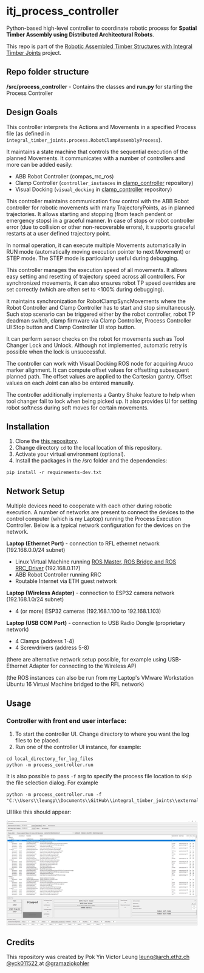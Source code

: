 # itj_process_controller
Python-based high-level controller to coordinate robotic process for **Spatial Timber Assembly using Distributed Architectural Robots**. 

This repo is part of the [Robotic Assembled Timber Structures with Integral Timber Joints](https://github.com/gramaziokohler/integral_timber_joints) project.

## Repo folder structure

**/src/process_controller** - Contains the classes and **run.py** for starting the Process Controller



## Design Goals

This controller interprets the Actions and Movements in a specified Process file (as defined in `integral_timber_joints.process.RobotClampAssemblyProcess`).

It maintains a state machine that controls the sequential execution of the planned Movements. It communicates with a number of controllers and more can be added easily:

- ABB Robot Controller (compas_rrc_ros)
- Clamp Controller (`controller_instances` in [clamp_controller](https://github.com/gramaziokohler/clamp_controller) repository)
- Visual Docking  (`visual_docking` in [clamp_controller](https://github.com/gramaziokohler/clamp_controller) repository)

This controller maintains communication flow control with the ABB Robot controller for robotic movements with many TrajectoryPoints, as in planned trajectories.  It allows starting and stopping (from teach pendent or emergency stops) in a graceful manner. In case of stops or robot controller error (due to collision or other non-recoverable errors), it supports graceful restarts at a user defined trajectory point.

In normal operation, it can execute multiple Movements automatically in RUN mode (automatically moving execution pointer to next Movement) or STEP mode. The STEP mode is particularly useful during debugging.

This controller manages the execution speed of all movements. It allows easy setting and resetting of trajectory speed across all controllers. For synchronized movements, it can also ensures robot TP speed overrides are set correctly (which are often set to <100% during debugging). 

It maintains synchronization for RobotClampSyncMovements where the Robot Controller and Clamp Controller has to start and stop simultaneously. Such stop scenario can be triggered either by the robot controller, robot TP deadman switch, clamp firmware via Clamp Controller, Process Controller UI Stop button and Clamp Controller UI stop button.

It can perform sensor checks on the robot for movements such as Tool Changer Lock and Unlock. Although not implemented, automatic retry is possible when the lock is unsuccessful. 

The controller can work with Visual Docking ROS node for acquiring Aruco marker alignment. It can compute offset values for offsetting subsequent planned path. The offset values are applied to the Cartesian gantry. Offset values on each Joint can also be entered manually. 

The controller additionally implements a Gantry Shake feature to help when tool changer fail to lock when being picked up. It also provides UI for setting robot softness during soft moves for certain movements.   

## Installation

1. Clone the [this repository](https://github.com/gramaziokohler/clamp_controller).
2. Change directory `cd` to the local location of this repository.
3. Activate your virtual environment (optional).
4. Install the packages in the /src folder and the dependencies:

```
pip install -r requirements-dev.txt
```

## Network Setup

Multiple devices need to cooperate with each other during robotic execution. A number of networks are present to connect the devices to the control computer (which is my Laptop) running the Process Execution Controller. Below is a typical network configuration for the devices on the network.

**Laptop (Ethernet Port)** - connection to RFL ethernet network (192.168.0.0/24 subnet)

- Linux Virtual Machine running [ROS Master, ROS Bridge and ROS RRC_Driver](https://compas-rrc.github.io/compas_rrc/latest/reference/index.html) (192.168.0.117)
- ABB Robot Controller running RRC
- Routable Internet via ETH guest network

**Laptop (Wireless Adapter)** - connection to ESP32 camera network (192.168.1.0/24 subnet)

- 4 (or more) ESP32 cameras (192.168.1.100 to 192.168.1.103)

**Laptop (USB COM Port)** - connection to USB Radio Dongle (proprietary network)

- 4 Clamps (address 1-4)
- 4 Screwdrivers (address 5-8)

(there are alternative network setup possible, for example using USB-Ethernet Adapter for connecting to the Wireless AP)

(the ROS instances can also be run from my Laptop's VMware Workstation Ubuntu 16 Virtual Machine bridged to the RFL network)

## Usage

### Controller with front end user interface:

1. To start the controller UI. Change directory to where you want the log files to be placed.
2. Run one of the controller UI instance, for example:

```
cd local_directory_for_log_files
python -m process_controller.run
```

It is also possible to pass `-f` arg to specify the process file location to skip the file selection dialog. For example

```
python -m process_controller.run -f "C:\\Users\\leungp\\Documents\\GitHub\\integral_timber_joints\\external\\itj_design_study\\210419_HyparHut\\results\\Shelter_process.json"
```



UI like this should appear:

![process_controller_UI_process_loaded](doc/process_controller_UI_process_loaded.jpg)


Credits
-------------

This repository was created by Pok Yin Victor Leung <leung@arch.ethz.ch> [@yck011522 ](https://github.com/yck011522) at [@gramaziokohler](https://github.com/gramaziokohler)

